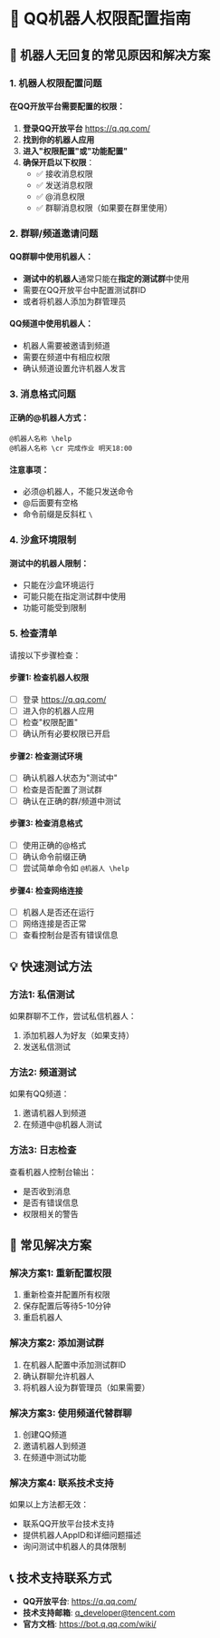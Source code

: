 # 🤖 QQ机器人权限配置指南

## 🚨 机器人无回复的常见原因和解决方案

### 1. 机器人权限配置问题

#### 在QQ开放平台需要配置的权限：
1. **登录QQ开放平台** https://q.qq.com/
2. **找到你的机器人应用**
3. **进入"权限配置"或"功能配置"**
4. **确保开启以下权限**：
   - ✅ 接收消息权限
   - ✅ 发送消息权限  
   - ✅ @消息权限
   - ✅ 群聊消息权限（如果要在群里使用）

### 2. 群聊/频道邀请问题

#### QQ群聊中使用机器人：
- **测试中的机器人**通常只能在**指定的测试群**中使用
- 需要在QQ开放平台中配置测试群ID
- 或者将机器人添加为群管理员

#### QQ频道中使用机器人：
- 机器人需要被邀请到频道
- 需要在频道中有相应权限
- 确认频道设置允许机器人发言

### 3. 消息格式问题

#### 正确的@机器人方式：
```
@机器人名称 \help
@机器人名称 \cr 完成作业 明天18:00
```

#### 注意事项：
- 必须@机器人，不能只发送命令
- @后面要有空格
- 命令前缀是反斜杠 `\`

### 4. 沙盒环境限制

#### 测试中的机器人限制：
- 只能在沙盒环境运行
- 可能只能在指定测试群中使用
- 功能可能受到限制

### 5. 检查清单

请按以下步骤检查：

#### 步骤1: 检查机器人权限
- [ ] 登录 https://q.qq.com/
- [ ] 进入你的机器人应用
- [ ] 检查"权限配置"
- [ ] 确认所有必要权限已开启

#### 步骤2: 检查测试环境
- [ ] 确认机器人状态为"测试中"
- [ ] 检查是否配置了测试群
- [ ] 确认在正确的群/频道中测试

#### 步骤3: 检查消息格式
- [ ] 使用正确的@格式
- [ ] 确认命令前缀正确
- [ ] 尝试简单命令如 `@机器人 \help`

#### 步骤4: 检查网络连接
- [ ] 机器人是否还在运行
- [ ] 网络连接是否正常
- [ ] 查看控制台是否有错误信息

## 💡 快速测试方法

### 方法1: 私信测试
如果群聊不工作，尝试私信机器人：
1. 添加机器人为好友（如果支持）
2. 发送私信测试

### 方法2: 频道测试
如果有QQ频道：
1. 邀请机器人到频道
2. 在频道中@机器人测试

### 方法3: 日志检查
查看机器人控制台输出：
- 是否收到消息
- 是否有错误信息
- 权限相关的警告

## 🔧 常见解决方案

### 解决方案1: 重新配置权限
1. 重新检查并配置所有权限
2. 保存配置后等待5-10分钟
3. 重启机器人

### 解决方案2: 添加测试群
1. 在机器人配置中添加测试群ID
2. 确认群聊允许机器人
3. 将机器人设为群管理员（如果需要）

### 解决方案3: 使用频道代替群聊
1. 创建QQ频道
2. 邀请机器人到频道
3. 在频道中测试功能

### 解决方案4: 联系技术支持
如果以上方法都无效：
- 联系QQ开放平台技术支持
- 提供机器人AppID和详细问题描述
- 询问测试中机器人的具体限制

## 📞 技术支持联系方式
- **QQ开放平台**: https://q.qq.com/
- **技术支持邮箱**: q_developer@tencent.com
- **官方文档**: https://bot.q.qq.com/wiki/
